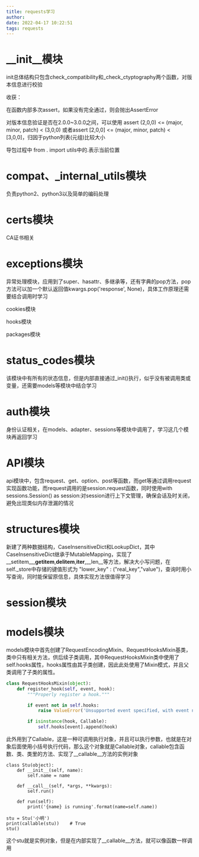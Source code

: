 ```yaml
---
title: requests学习
author: 
date: 2022-04-17 10:22:51
tags: requests
---
```


# __init__模块	

init总体结构只包含check_compatibility和_check_ctyptography两个函数，对版本信息进行校验

收获：

在函数内部多次assert，如果没有完全通过，则会抛出AssertError

对版本信息验证是否在2.0.0~3.0.0之间，可以使用 assert (2,0,0) <= (major, minor, patch) < (3,0,0) 或者assert [2,0,0] <= (major, minor, patch) < [3,0,0]，归因于python列表(元组)比较大小

导包过程中 from . import utils中的.表示当前位置

# compat、_internal_utils模块

负责python2、python3以及简单的编码处理

# certs模块

CA证书相关

# exceptions模块

异常处理模块，应用到了super、hasattr、多继承等，还有字典的pop方法，pop方法可以加一个默认返回值kwargs.pop('response', None)，具体工作原理还需要结合调用时学习

cookies模块

hooks模块

packages模块	

# status_codes模块

该模块中有所有的状态信息，但是内部直接通过_init()执行，似乎没有被调用类或变量，还需要models等模块中结合学习

# auth模块

身份认证相关，在models、adapter、sessions等模块中调用了，学习这几个模块再返回学习

# API模块

api模块中，包含request、get、option、post等函数，而get等通过调用request实现函数功能，而request调用的是session.request函数，同时使用with sessions.Session() as session:对session进行上下文管理，确保会话及时关闭，避免出现类似内存泄漏的情况

# structures模块

新建了两种数据结构，CaseInsensitiveDict和LookupDict，其中CaseInsensitiveDict继承于MutableMapping，实现了__setitem__,__getitem__,__delitem__,__iter__,__len__等方法，解决大小写问题，在self._store中存储的键值形式为 "lower_key" : ("real_key","value")，查询时用小写查询，同时能保留原信息，具体实现方法很值得学习

# session模块

# models模块

 models模块中首先创建了RequestEncodingMixin、RequestHooksMixin基类，类中只有相关方法，供后续子类调用，其中RequestHooksMixin类中使用了self.hooks属性，hooks属性由其子类创建，因此此处使用了Mixin模式，并且父类调用了子类的属性。

```python
class RequestHooksMixin(object):
    def register_hook(self, event, hook):
        """Properly register a hook."""

        if event not in self.hooks:
            raise ValueError('Unsupported event specified, with event name "%s"' % (event))

        if isinstance(hook, Callable):
            self.hooks[event].append(hook)
```

此外用到了Callable，这是一种可调用执行对象，并且可以执行参数，也就是在对象后面使用小括号执行代码，那么这个对象就是Callable对象，callable包含函数、类、类里的方法、实现了__callable__方法的实例对象

```python3
class Stu(object):
    def __init__(self, name):
        self.name = name

    def __call__(self, *args, **kwargs):
        self.run()

    def run(self):
        print('{name} is running'.format(name=self.name))

stu = Stu('小明')
print(callable(stu))    # True
stu() 
```

这个stu就是实例对象，但是在内部实现了__callable__方法，就可以像函数一样调用
